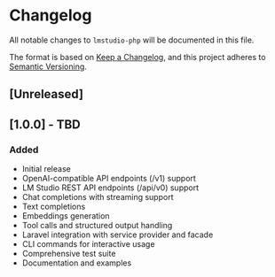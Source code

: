 # Changelog

All notable changes to `lmstudio-php` will be documented in this file.

The format is based on [Keep a Changelog](https://keepachangelog.com/en/1.0.0/),
and this project adheres to [Semantic Versioning](https://semver.org/spec/v2.0.0.html).

## [Unreleased]

## [1.0.0] - TBD

### Added

- Initial release
- OpenAI-compatible API endpoints (/v1) support
- LM Studio REST API endpoints (/api/v0) support
- Chat completions with streaming support
- Text completions
- Embeddings generation
- Tool calls and structured output handling
- Laravel integration with service provider and facade
- CLI commands for interactive usage
- Comprehensive test suite
- Documentation and examples
